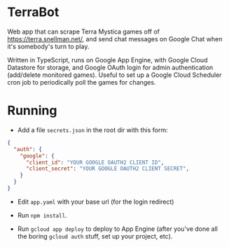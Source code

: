 # TerraBot

Web app that can scrape Terra Mystica games off of https://terra.snellman.net/, and send chat messages on Google Chat when it's somebody's turn to play.

Written in TypeScript, runs on Google App Engine, with Google Cloud Datastore for storage, and Google OAuth login for admin authentication (add/delete monitored games). Useful to set up a Google Cloud Scheduler cron job to periodically poll the games for changes.

# Running

- Add a file `secrets.json` in the root dir with this form:

```json
{
  "auth": {
    "google": {
      "client_id": "YOUR GOOGLE OAUTH2 CLIENT ID",
      "client_secret": "YOUR GOOGLE OAUTH2 CLIENT SECRET",
    }
  }
}
```

- Edit `app.yaml` with your base url (for the login redirect)

- Run `npm install`.

- Run `gcloud app deploy` to deploy to App Engine (after you've done all the boring `gcloud auth` stuff, set up your project, etc).
